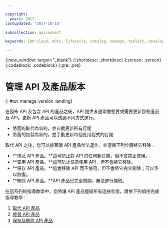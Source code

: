 ```yaml
---

copyright:
  years: 2017
lastupdated: "2017-10-10"

subcollection: apiconnect

keywords: IBM Cloud, APIs, lifecycle, catalog, manage, toolkit, develop, dev portal, tutorial

---
```



{:new_window: target="_blank"}
{:shortdesc: .shortdesc}
{:screen: .screen}
{:codeblock: .codeblock}
{:pre: .pre}

# 管理 API 及產品版本
{: #tut_manage_version_landing}

在發佈 API 及包含 API 的產品之後，API 提供者通常會想要或需要更新那些產品及 API。更新 API 產品可以透過不同方式進行。  

- 將舊的取代為新的，並自動更新所有訂閱
- 將舊的接替為新的，並手動更新每個應用程式的訂閱

取代 API 之後，您可以接著讓 API 產品無法運作，並遵循下列步驟將它移除：

- **淘汰 API 產品。**這可防止對 API 的任何新訂閱，但不會禁止使用。
- **棄用 API 產品。**這可防止任意使用 API，但不會將它移除。
- **保存 API 產品。**這會移除 API 而不使用，但不會將它完全刪除；可以予以恢復。
- **刪除 API 產品。**API 產品已完全關閉，無法進行擷取。

在這系列的指導教學中，您將讓 API 產品歷經所有這些狀態。請依下列順序完成指導教學：

1. [取代 API 產品](/docs/services/apiconnect/tutorials?topic=apiconnect-tut_manage_replace)
2. [接替 API 產品](/docs/services/apiconnect/tutorials?topic=apiconnect-tut_manage_supercede)
3. [保存及刪除 API 產品](/docs/services/apiconnect/tutorials?topic=apiconnect-tut_manage_remove)












